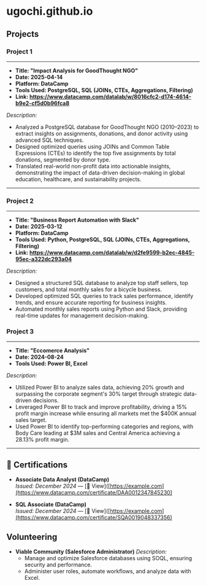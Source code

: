 # ugochi.github.io

## Projects

### Project 1
---
- **Title: "Impact Analysis for GoodThought NGO"**
- **Date: 2025-04-14**
- **Platform: DataCamp**
- **Tools Used: PostgreSQL, SQL (JOINs, CTEs, Aggregations, Filtering)**
- **Link: https://www.datacamp.com/datalab/w/8016cfc2-d174-4614-b9e2-cf5d0b96fca8**

 *Description:*
  - Analyzed a PostgreSQL database for GoodThought NGO (2010–2023) to extract insights on assignments, donations, 
    and donor activity using advanced SQL techniques.
  - Designed optimized queries using JOINs and Common Table Expressions (CTEs) to identify 
    the top five assignments by total donations, segmented by donor type.
  - Translated real-world non-profit data into actionable insights, demonstrating the impact of 
    data-driven decision-making in global education, healthcare, and sustainability projects.
--- 

### Project 2
---
- **Title: "Business Report Automation with Slack"**
- **Date: 2025-03-12**
- **Platform: DataCamp**
- **Tools Used: Python, PostgreSQL, SQL (JOINs, CTEs, Aggregations, Filtering)**
- **Link: https://www.datacamp.com/datalab/w/d2fe9599-b2ec-4845-95ec-a322dc293a04**

*Description:*
- Designed a structured SQL database to analyze top staff sellers, top customers, and total monthly sales for a bicycle 
  business. 
- Developed optimized SQL queries to track sales performance, identify trends, and ensure accurate reporting for
  business insights. 
- Automated monthly sales reports using Python and Slack, providing real-time updates for management decision-making.


### Project 3
---
- **Title: "Eccomerce Analysis"**
- **Date: 2024-08-24**
- **Tools Used: Power BI, Excel**

*Description:*
- Utilized Power BI to analyze sales data, achieving 20% growth and surpassing the corporate segment's 30% target 
  through strategic data-driven decisions. 
- Leveraged Power BI to track and improve profitability, driving a 15% profit margin increase while ensuring all 
  markets met the $400K annual sales target. 
- Used Power BI to identify top-performing categories and regions, with Body Care leading at $3M sales and Central 
  America achieving a 28.13% profit margin. 
---


## 📜 Certifications

- **Associate Data Analyst (DataCamp)**  
  *Issued: December 2024* — [🔗 View]([https://example.com](https://www.datacamp.com/certificate/DAA0012347845230)

- **SQL Associate (DataCamp)**  
  *Issued: December 2024* — [🔗 View]([https://example.com](https://www.datacamp.com/certificate/SQA0019048337356)

## Volunteering
- **Viable Community (Salesforce Administrator)**
  *Description:*
  - Manage and optimize Salesforce databases using SOQL, ensuring security and performance.
  - Administer user roles, automate workflows, and analyze data with Excel.

